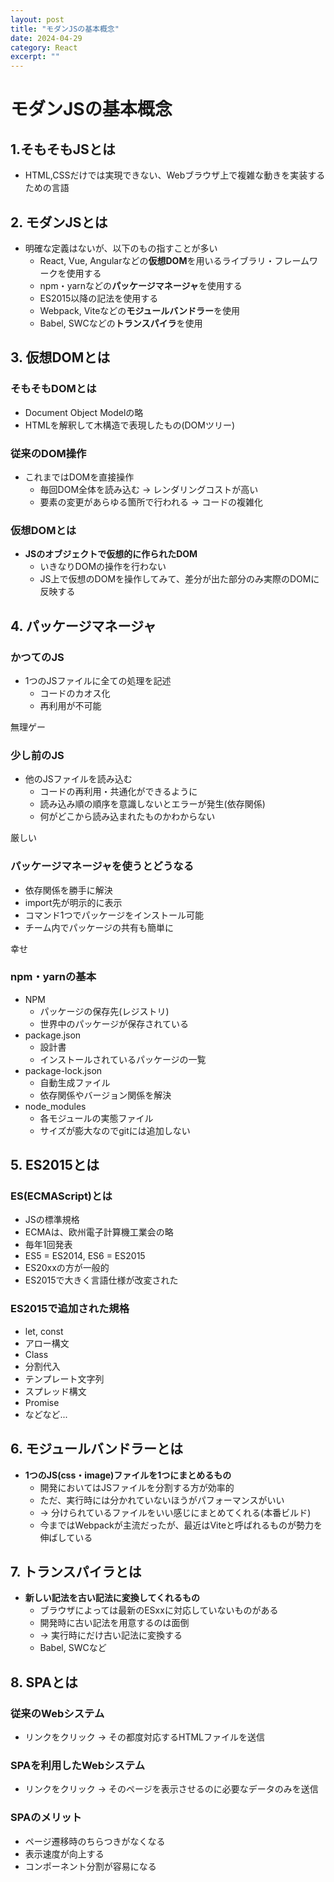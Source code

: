 ```yaml
---
layout: post
title: "モダンJSの基本概念"
date: 2024-04-29
category: React
excerpt: ""
---
```

# モダンJSの基本概念

## 1.そもそもJSとは

- HTML,CSSだけでは実現できない、Webブラウザ上で複雑な動きを実装するための言語

## 2. モダンJSとは

- 明確な定義はないが、以下のもの指すことが多い
  - React, Vue, Angularなどの**仮想DOM**を用いるライブラリ・フレームワークを使用する
  - npm・yarnなどの**パッケージマネージャ**を使用する
  - ES2015以降の記法を使用する
  - Webpack, Viteなどの**モジュールバンドラー**を使用
  - Babel, SWCなどの**トランスパイラ**を使用

## 3. 仮想DOMとは

### そもそもDOMとは

- Document Object Modelの略
- HTMLを解釈して木構造で表現したもの(DOMツリー)

### 従来のDOM操作

- これまではDOMを直接操作
  - 毎回DOM全体を読み込む -> レンダリングコストが高い
  - 要素の変更があらゆる箇所で行われる -> コードの複雑化

### 仮想DOMとは

- **JSのオブジェクトで仮想的に作られたDOM**
  - いきなりDOMの操作を行わない
  - JS上で仮想のDOMを操作してみて、差分が出た部分のみ実際のDOMに反映する

## 4. パッケージマネージャ

### かつてのJS

- 1つのJSファイルに全ての処理を記述
  - コードのカオス化
  - 再利用が不可能

無理ゲー

### 少し前のJS

- 他のJSファイルを読み込む
  - コードの再利用・共通化ができるように
  - 読み込み順の順序を意識しないとエラーが発生(依存関係)
  - 何がどこから読み込まれたものかわからない

厳しい

### パッケージマネージャを使うとどうなる

- 依存関係を勝手に解決
- import先が明示的に表示
- コマンド1つでパッケージをインストール可能
- チーム内でパッケージの共有も簡単に

幸せ

### npm・yarnの基本

- NPM
  - パッケージの保存先(レジストリ)
  - 世界中のパッケージが保存されている
- package.json
  - 設計書
  - インストールされているパッケージの一覧
- package-lock.json
  - 自動生成ファイル
  - 依存関係やバージョン関係を解決
- node_modules
  - 各モジュールの実態ファイル
  - サイズが膨大なのでgitには追加しない

## 5. ES2015とは

### ES(ECMAScript)とは

- JSの標準規格
- ECMAは、欧州電子計算機工業会の略
- 毎年1回発表
- ES5 = ES2014, ES6 = ES2015
- ES20xxの方が一般的
- ES2015で大きく言語仕様が改変された

### ES2015で追加された規格

- let, const
- アロー構文
- Class
- 分割代入
- テンプレート文字列
- スプレッド構文
- Promise
- などなど...

## 6. モジュールバンドラーとは

- **1つのJS(css・image)ファイルを1つにまとめるもの**
  - 開発においてはJSファイルを分割する方が効率的
  - ただ、実行時には分かれていないほうがパフォーマンスがいい
  - -> 分けられているファイルをいい感じにまとめてくれる(本番ビルド)
  - 今まではWebpackが主流だったが、最近はViteと呼ばれるものが勢力を伸ばしている

## 7. トランスパイラとは

- **新しい記法を古い記法に変換してくれるもの**
  - ブラウザによっては最新のESxxに対応していないものがある
  - 開発時に古い記法を用意するのは面倒
  - -> 実行時にだけ古い記法に変換する
  - Babel, SWCなど

## 8. SPAとは

### 従来のWebシステム

- リンクをクリック -> その都度対応するHTMLファイルを送信

### SPAを利用したWebシステム

- リンクをクリック -> そのページを表示させるのに必要なデータのみを送信

### SPAのメリット

- ページ遷移時のちらつきがなくなる
- 表示速度が向上する
- コンポーネント分割が容易になる
